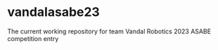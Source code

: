 # vandalasabe23
The current working repository for team Vandal Robotics 2023 ASABE competition entry
